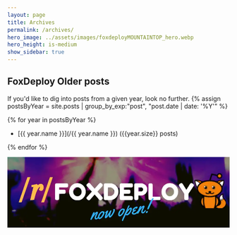 ```yaml
---
layout: page
title: Archives
permalink: /archives/
hero_image: ../assets/images/foxdeployMOUNTAINTOP_hero.webp
hero_height: is-medium
show_sidebar: true
---
```

## FoxDeploy Older posts
If you'd like to dig into posts from a given year, look no further.
{% assign postsByYear = site.posts | group_by_exp:"post", "post.date | date: '%Y'" %} 


{% for year in postsByYear %}

* [{{ year.name }}](/{{ year.name }}) ({{year.size}} posts)

{% endfor %}



<a href="https://reddit.com/r/foxdeploy"><img src="/assets/images/foxdeploySubreddit.png" alt="depicts a crowd of people in a night club with colored lights and says 'join the foxdeploy subrreddit today'" ></a><br>